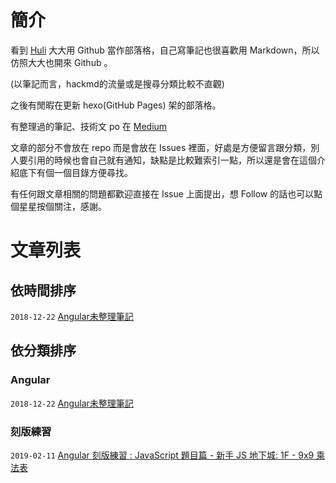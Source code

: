 # 簡介

看到 [Huli](https://github.com/aszx87410) 大大用 Github 當作部落格，自己寫筆記也很喜歡用 Markdown，所以仿照大大也開來 Github 。

(以筆記而言，hackmd的流量或是搜尋分類比較不直觀)

之後有閒暇在更新 hexo(GitHub Pages) 架的部落格。

有整理過的筆記、技術文 po 在 [Medium](https://medium.com/@Ashe_Li)


文章的部分不會放在 repo 而是會放在 Issues 裡面，好處是方便留言跟分類，別人要引用的時候也會自己就有通知，缺點是比較難索引一點，所以還是會在這個介紹底下有個一個目錄方便尋找。

有任何跟文章相關的問題都歡迎直接在 Issue 上面提出，想 Follow 的話也可以點個星星按個關注，感謝。

# 文章列表

## 依時間排序

`2018-12-22`  [Angular未整理筆記](https://github.com/lucifiel0121/blog/issues/1)  

## 依分類排序

### Angular 

`2018-12-22`  [Angular未整理筆記](https://github.com/lucifiel0121/blog/issues/1)  

### 刻版練習

`2019-02-11`  [Angular 刻版練習 : JavaScript 題目篇 - 新手 JS 地下城: 1F - 9x9 乘法表 ](https://github.com/lucifiel0121/blog/issues/2)  
